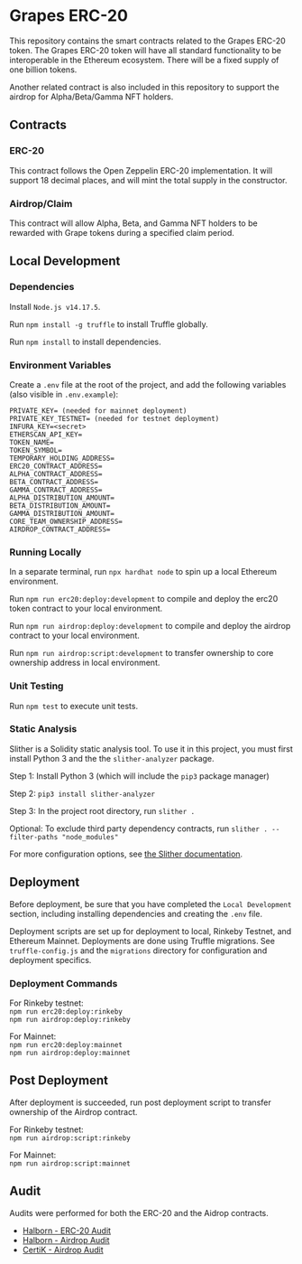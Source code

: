 # Grapes ERC-20
This repository contains the smart contracts related to the Grapes ERC-20 token.  The Grapes ERC-20 token will have all standard functionality to be interoperable in the Ethereum ecosystem.  There will be a fixed supply of one billion tokens.

Another related contract is also included in this repository to support the airdrop for Alpha/Beta/Gamma NFT holders.

## Contracts

### ERC-20
This contract follows the Open Zeppelin ERC-20 implementation.  It will support 18 decimal places, and will mint the total supply in the constructor.

### Airdrop/Claim
This contract will allow Alpha, Beta, and Gamma NFT holders to be rewarded with Grape tokens during a specified claim period.

## Local Development

### Dependencies
Install `Node.js v14.17.5`.

Run `npm install -g truffle` to install Truffle globally.

Run `npm install` to install dependencies.

### Environment Variables
Create a `.env` file at the root of the project, and add the following variables (also visible in `.env.example`):
```
PRIVATE_KEY= (needed for mainnet deployment)
PRIVATE_KEY_TESTNET= (needed for testnet deployment)
INFURA_KEY=<secret>
ETHERSCAN_API_KEY=
TOKEN_NAME=
TOKEN_SYMBOL=
TEMPORARY_HOLDING_ADDRESS=
ERC20_CONTRACT_ADDRESS=
ALPHA_CONTRACT_ADDRESS=
BETA_CONTRACT_ADDRESS=
GAMMA_CONTRACT_ADDRESS=
ALPHA_DISTRIBUTION_AMOUNT=
BETA_DISTRIBUTION_AMOUNT=
GAMMA_DISTRIBUTION_AMOUNT=
CORE_TEAM_OWNERSHIP_ADDRESS=
AIRDROP_CONTRACT_ADDRESS=
```

### Running Locally
In a separate terminal, run `npx hardhat node` to spin up a local Ethereum environment.

Run `npm run erc20:deploy:development` to compile and deploy the erc20 token contract to your local environment.

Run `npm run airdrop:deploy:development` to compile and deploy the airdrop contract to your local environment.

Run `npm run airdrop:script:development` to transfer ownership to core ownership address in local environment.

### Unit Testing

Run `npm test` to execute unit tests.

### Static Analysis

Slither is a Solidity static analysis tool.  To use it in this project, you must first install Python 3 and the the `slither-analyzer` package.

Step 1: Install Python 3 (which will include the `pip3` package manager)

Step 2: `pip3 install slither-analyzer`

Step 3: In the project root directory, run `slither .`

Optional: To exclude third party dependency contracts, run `slither . --filter-paths "node_modules"`

For more configuration options, see [the Slither documentation](https://github.com/crytic/slither).


## Deployment
Before deployment, be sure that you have completed the `Local Development` section, including installing dependencies and creating the `.env` file.

Deployment scripts are set up for deployment to local, Rinkeby Testnet, and Ethereum Mainnet.  Deployments are done using Truffle migrations.  See `truffle-config.js` and the `migrations` directory for configuration and deployment specifics.

### Deployment Commands
For Rinkeby testnet:  
`npm run erc20:deploy:rinkeby`  
`npm run airdrop:deploy:rinkeby`

For Mainnet:  
`npm run erc20:deploy:mainnet`  
`npm run airdrop:deploy:mainnet`

## Post Deployment

After deployment is succeeded, run post deployment script to transfer ownership of the Airdrop contract.

For Rinkeby testnet:  
`npm run airdrop:script:rinkeby`

For Mainnet:  
`npm run airdrop:script:mainnet`

## Audit

Audits were performed for both the ERC-20 and the Aidrop contracts.

* [Halborn - ERC-20 Audit](audits/ERC20_Smart_Contract_Security_Audit_Report_Halborn.pdf)
* [Halborn - Airdrop Audit](audits/Airdrop_Smart_Contract_Security_Audit_Report_Halborn.pdf)
* [CertiK - Airdrop Audit](audits/Airdrop_Smart_Contract_Security_Audit_Report_CertiK.pdf)